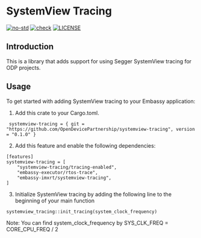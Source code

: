 # SystemView Tracing
[![no-std](https://github.com/OpenDevicePartnership/systemview-tracing/actions/workflows/nostd.yml/badge.svg)](https://github.com/OpenDevicePartnership/systemview-tracing/actions/workflows/nostd.yml)
[![check](https://github.com/OpenDevicePartnership/systemview-tracing/actions/workflows/check.yml/badge.svg)](https://github.com/OpenDevicePartnership/systemview-tracing/actions/workflows/check.yml)
[![LICENSE](https://img.shields.io/badge/License-MIT-blue)](LICENSE)

## Introduction

This is a library that adds support for using Segger SystemView tracing for ODP projects.

## Usage

To get started with adding SystemView tracing to your Embassy application:
  1. Add this crate to your Cargo.toml.
  ```
   systemview-tracing = { git = "https://github.com/OpenDevicePartnership/systemview-tracing", version = "0.1.0" }
  ```
  2. Add this feature and enable the following dependencies:
  ```
  [features]​
  systemview-tracing = [​
      "systemview-tracing/tracing-enabled",​
      "embassy-executor/rtos-trace",​
      "embassy-imxrt/systemview-tracing",​
  ]
  ```

  3. Initialize SystemView tracing by adding the following line to the beginning of your main function
  ```
  systemview_tracing::init_tracing(system_clock_frequency)
  ```
  Note: You can find system_clock_frequency by SYS_CLK_FREQ = CORE_CPU_FREQ / 2